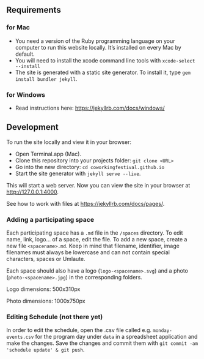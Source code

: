 ## Requirements

### for Mac
* You need a version of the Ruby programming language on your computer to run this website locally. It’s installed on every Mac by default.
* You will need to install the xcode command line tools with `xcode-select --install`
* The site is generated with a static site generator. To install it, type `gem install bundler jekyll`.

### for Windows
* Read instructions here: https://jekyllrb.com/docs/windows/


## Development

To run the site locally and view it in your browser:
* Open Terminal.app (Mac).
* Clone this repository into your projects folder: `git clone <URL>`
* Go into the new directory: `cd coworkingfestival.github.io`
* Start the site generator with `jekyll serve --live`.

This will start a web server. Now you can view the site in your browser at http://127.0.0.1:4000.

See how to work with files at https://jekyllrb.com/docs/pages/.

### Adding a participating space

Each participating space has a `.md` file in the `/spaces` directory. To edit name, link, logo… of a space, edit the file.
To add a new space, create a new file `<spacename>.md`.
Keep in mind that filename, identifier, image filenames must always be lowercase and can not contain special characters, spaces or Umlaute.

Each space should also have a logo (`logo-<spacename>.svg`) and a photo (`photo-<spacename>.jpg`) in the corresponding folders.

Logo dimensions: 500x310px

Photo dimensions: 1000x750px

### Editing Schedule (not there yet)

In order to edit the schedule, open the .csv file called e.g. `monday-events.csv` for the program day under `data` in a spreadsheet application and make the changes. Save the changes and commit them with `git commit -am 'schedule update' & git push`.
